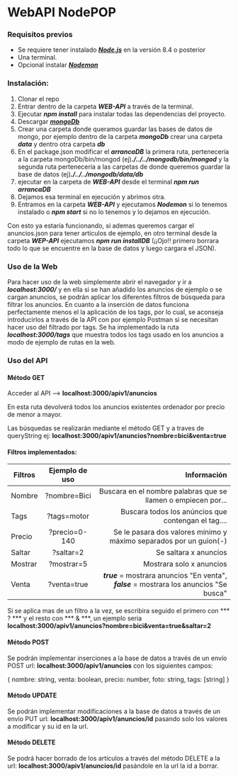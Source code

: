 # WebAPI NodePOP

### Requisitos previos
+ Se requiere tener instalado [***Node.js***](https://nodejs.org/es/) en la versión 8.4 o posterior
+ Una terminal.
+ Opcional instalar [***Nodemon***](https://github.com/remy/nodemon)


### Instalación:
1. Clonar el repo
2. Entrar dentro de la carpeta ***WEB-API*** a través de la terminal.
3. Ejecutar ***npm install*** para instalar todas las dependencias del proyecto.
4. Descargar [***mongoDb***](https://www.mongodb.com/download-center?filter=enterprise?jmp=nav#enterprise)
5. Crear una carpeta donde queramos guardar las bases de datos de mongo, por ejemplo dentro de la carpeta ***mongoDb*** crear una carpeta ***data*** y dentro otra carpeta ***db***
6. En el package.json modificar el ***arrancaDB*** la primera ruta, pertenecería a la carpeta mongoDb/bin/mongod (ej)***./../../mongodb/bin/mongod*** y la segunda ruta pertenecería a las carpetas de donde queremos guardar la base de datos (ej)***./../../mongodb/data/db*** 
7. ejecutar en la carpeta de ***WEB-API*** desde el terminal ***npm run arrancaDB***
8. Dejamos esa terminal en ejecución y abrimos otra.
9. Entramos en la carpeta ***WEB-API*** y ejecutamos ***Nodemon*** si lo tenemos instalado o ***npm start*** si no lo tenemos y lo dejamos en ejecución.

Con esto ya estaría funcionando, si ademas queremos cargar el anuncios.json para tener artículos de ejemplo, en otro terminal desde la carpeta ***WEP-API*** ejecutamos ***npm run installDB*** (¡¡Ojo!! primero borrara todo lo que se encuentre en la base de datos y luego cargara el JSON).



### Uso de la Web

Para hacer uso de la web simplemente abrir el navegador y ir a ***localhost:3000/*** y en ella si se han añadido los anuncios de ejemplo o se cargan anuncios, se podrán aplicar los diferentes filtros de búsqueda para filtrar los anuncios.
En cuanto a la inserción de datos funciona perfectamente menos el la aplicación de los tags, por lo cual, se aconseja introducirlos a través de la API con por ejemplo Postman si se necesitan hacer uso del filtrado por tags.
Se ha implementado la ruta ***localhost:3000/tags*** que muestra todos los tags usado en los anuncios a modo de ejemplo de rutas en la web.



### Uso del API

#### Método GET

Acceder al API --> **localhost:3000/apiv1/anuncios**

En esta ruta devolverá todos los anuncios existentes ordenador por precio de menor a mayor.

Las búsquedas se realizarán mediante el método GET y a traves de queryString ej: **localhost:3000/apiv1/anuncios?nombre=bici&venta=true**

#### Filtros implementados:

| Filtros       | Ejemplo de uso | Información
| ------------- |:--------------:| ------------------------------------------------------------------------------------------:|
| Nombre        | ?nombre=Bici   | Buscara en el nombre palabras que se llamen o empiecen por...                              |
| Tags          | ?tags=motor    | Buscara todos los anúncios que contengan el tag....                                        |
| Precio        | ?precio=0-140  | Se le pasara dos valores mínimo y máximo separados por un guion(-)                         |
| Saltar        | ?saltar=2      | Se saltara x anuncios                                                                      |
| Mostrar       | ?mostrar=5     | Mostrara solo x anuncios                                                                   |
| Venta         | ?venta=true    | ***true*** = mostrara anuncios "En venta", ***false*** = mostrara los anuncios "Se busca"  |

Si se aplica mas de un filtro a la vez, se escribira seguido el primero con *** ? *** y el resto con *** & ***, un ejemplo seria **localhost:3000/apiv1/anuncios?nombre=bici&venta=true&saltar=2**


#### Método POST

Se podrán implementar inserciones a la base de datos a través de un envío POST url: **localhost:3000/apiv1/anuncios** con los siguientes campos:

{
    nombre: string,
    venta: boolean,
    precio: number,
    foto: string,
    tags: [string]
}


#### Método UPDATE

Se podrán implementar modificaciones a la base de datos a través de un envío PUT url: **localhost:3000/apiv1/anuncios/id** pasando solo los valores a modificar y su id en la url.


#### Método DELETE

Se podrá hacer borrado de los artículos a través del método DELETE a la url: **localhost:3000/apiv1/anuncios/id** pasándole en la url la id a borrar.